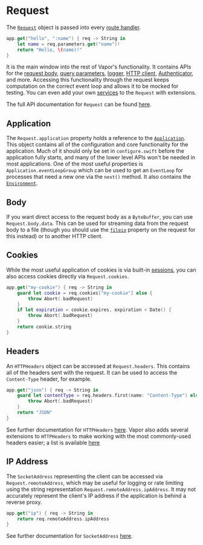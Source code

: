# Request

The [`Request`](https://api.vapor.codes/vapor/documentation/vapor/request) object is passed into every [route handler](../basics/routing.md).

```swift
app.get("hello", ":name") { req -> String in
    let name = req.parameters.get("name")!
    return "Hello, \(name)!"
}
```

It is the main window into the rest of Vapor's functionality. It contains APIs for the [request body](../basics/content.md), [query parameters](../basics/content.md#query), [logger](../basics/logging.md), [HTTP client](../basics/client.md), [Authenticator](../security/authentication.md), and more. Accessing this functionality through the request keeps computation on the correct event loop and allows it to be mocked for testing. You can even add your own [services](../advanced/services.md) to the `Request` with extensions.

The full API documentation for `Request` can be found [here](https://api.vapor.codes/vapor/documentation/vapor/request).

## Application

The `Request.application` property holds a reference to the [`Application`](https://api.vapor.codes/vapor/documentation/vapor/application). This object contains all of the configuration and core functionality for the application. Much of it should only be set in `configure.swift` before the application fully starts, and many of the lower level APIs won't be needed in most applications. One of the most useful properties is `Application.eventLoopGroup` which can be used to get an `EventLoop` for processes that need a new one via the `next()` method. It also contains the [`Environment`](../basics/environment.md).

## Body

If you want direct access to the request body as a `ByteBuffer`, you can use `Request.body.data`. This can be used for streaming data from the request body to a file (though you should use the [`fileio`](../advanced/files.md) property on the request for this instead) or to another HTTP client.

## Cookies

While the most useful application of cookies is via built-in [sessions](../advanced/sessions.md#configuration), you can also access cookies directly via `Request.cookies`.

```swift
app.get("my-cookie") { req -> String in
    guard let cookie = req.cookies["my-cookie"] else {
        throw Abort(.badRequest)
    }
    if let expiration = cookie.expires, expiration < Date() {
        throw Abort(.badRequest)
    }
    return cookie.string
}
```

## Headers

An `HTTPHeaders` object can be accessed at `Request.headers`. This contains all of the headers sent with the request. It can be used to access the `Content-Type` header, for example.

```swift
app.get("json") { req -> String in
    guard let contentType = req.headers.first(name: "Content-Type") else {
        throw Abort(.badRequest)
    }
    return "JSON"
}
```
See further documentation for `HTTPHeaders` [here](https://swiftpackageindex.com/apple/swift-nio/2.56.0/documentation/niohttp1/httpheaders). Vapor also adds several extensions to `HTTPHeaders` to make working with the most commonly-used headers easier; a list is available [here](https://api.vapor.codes/vapor/documentation/vapor/niohttp1/httpheaders#instance-properties)

## IP Address

The `SocketAddress` representing the client can be accessed via `Request.remoteAddress`, which may be useful for logging or rate limiting using the string representation `Request.remoteAddress.ipAddress`. It may not accurately represent the client's IP address if the application is behind a reverse proxy. 

```swift
app.get("ip") { req -> String in
    return req.remoteAddress.ipAddress
}
```

See further documentation for `SocketAddress` [here](https://swiftpackageindex.com/apple/swift-nio/2.56.0/documentation/niocore/socketaddress).


